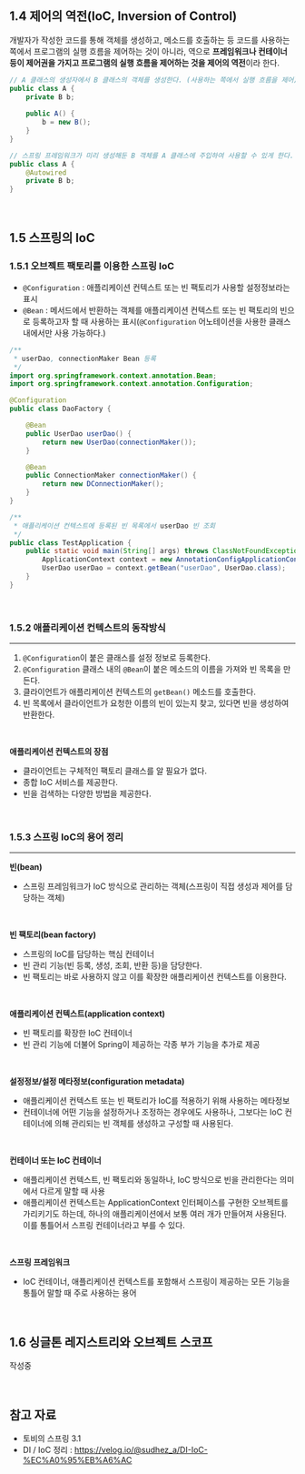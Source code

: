 ## 1.4 제어의 역전(IoC, Inversion of Control)
개발자가 작성한 코드를 통해 객체를 생성하고, 메소드를 호출하는 등 코드를 사용하는 쪽에서 프로그램의 실행 흐름을 제어하는 것이 아니라, 역으로 **프레임워크나 컨테이너 등이 제어권을 가지고 프로그램의 실행 흐름을 제어하는 것을 제어의 역전**이라 한다.
```java
// A 클래스의 생성자에서 B 클래스의 객체를 생성한다. (사용하는 쪽에서 실행 흐름을 제어)
public class A {
    private B b;
	
    public A() {
        b = new B();
    }
}

// 스프링 프레임워크가 미리 생성해둔 B 객체를 A 클래스에 주입하여 사용할 수 있게 한다. (프레임워크에서 실행 흐름을 제어)
public class A {
    @Autowired
    private B b;
}
```

<br>

## 1.5 스프링의 IoC
### 1.5.1 오브젝트 팩토리를 이용한 스프링 IoC

- `@Configuration` : 애플리케이션 컨텍스트 또는 빈 팩토리가 사용할 설정정보라는 표시
- `@Bean` : 메서드에서 반환하는 객체를 애플리케이션 컨텍스트 또는 빈 팩토리의 빈으로 등록하고자 할 때 사용하는 표시(`@Configuration` 어노테이션을 사용한 클래스 내에서만 사용 가능하다.)

```java
/**
 * userDao, connectionMaker Bean 등록
 */
import org.springframework.context.annotation.Bean;
import org.springframework.context.annotation.Configuration;

@Configuration
public class DaoFactory {

    @Bean
    public UserDao userDao() {
        return new UserDao(connectionMaker());
    }

    @Bean
    public ConnectionMaker connectionMaker() {
        return new DConnectionMaker();
    }
}
```
```java
/**
 * 애플리케이션 컨텍스트에 등록된 빈 목록에서 userDao 빈 조회
 */
public class TestApplication {
    public static void main(String[] args) throws ClassNotFoundException, SQLException {
        ApplicationContext context = new AnnotationConfigApplicationContext(DaoFactory.class);
        UserDao userDao = context.getBean("userDao", UserDao.class);
    }
}
```

<br>

### 1.5.2 애플리케이션 컨텍스트의 동작방식
---
1. `@Configuration`이 붙은 클래스를 설정 정보로 등록한다.
2. `@Configuration` 클래스 내의 `@Bean`이 붙은 메소드의 이름을 가져와 빈 목록을 만든다.
3. 클라이언트가 애플리케이션 컨텍스트의 `getBean()` 메소드를 호출한다.
4. 빈 목록에서 클라이언트가 요청한 이름의 빈이 있는지 찾고, 있다면 빈을 생성하여 반환한다.

<br>

**애플리케이션 컨텍스트의 장점**
- 클라이언트는 구체적인 팩토리 클래스를 알 필요가 없다.
- 종합 IoC 서비스를 제공한다.
- 빈을 검색하는 다양한 방법을 제공한다.

<br>

### 1.5.3 스프링 IoC의 용어 정리
---
**빈(bean)**
- 스프링 프레임워크가 IoC 방식으로 관리하는 객체(스프링이 직접 생성과 제어를 담당하는 객체)

<br>

**빈 팩토리(bean factory)**
- 스프링의 IoC를 담당하는 핵심 컨테이너
- 빈 관리 기능(빈 등록, 생성, 조회, 반환 등)을 담당한다.
- 빈 팩토리는 바로 사용하지 않고 이를 확장한 애플리케이션 컨텍스트를 이용한다. 

<br>

**애플리케이션 컨텍스트(application context)**
- 빈 팩토리를 확장한 IoC 컨테이너
- 빈 관리 기능에 더불어 Spring이 제공하는 각종 부가 기능을 추가로 제공

<br>

**설정정보/설정 메타정보(configuration metadata)**
- 애플리케이션 컨텍스트 또는 빈 팩토리가 IoC를 적용하기 위해 사용하는 메타정보
- 컨테이너에 어떤 기능을 설정하거나 조정하는 경우에도 사용하나, 그보다는 IoC 컨테이너에 의해 관리되는 빈 객체를 생성하고 구성할 때 사용된다.

<br>

**컨테이너 또는 IoC 컨테이너**
- 애플리케이션 컨텍스트, 빈 팩토리와 동일하나, IoC 방식으로 빈을 관리한다는 의미에서 다르게 말할 때 사용
- 애플리케이션 컨텍스트는 ApplicationContext 인터페이스를 구현한 오브젝트를 가리키기도 하는데, 하나의 애플리케이션에서 보통 여러 개가 만들어져 사용된다. 이를 통틀어서 스프링 컨테이너라고 부를 수 있다.

<br>

**스프링 프레임워크**
- IoC 컨테이너, 애플리케이션 컨텍스트를 포함해서 스프링이 제공하는 모든 기능을 통틀어 말할 때 주로 사용하는 용어

<br>

## 1.6 싱글톤 레지스트리와 오브젝트 스코프

작성중

<br>

## 참고 자료
- 토비의 스프링 3.1
- DI / IoC 정리 : https://velog.io/@sudhez_a/DI-IoC-%EC%A0%95%EB%A6%AC